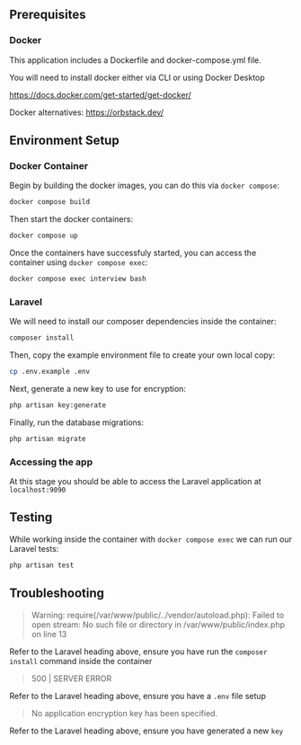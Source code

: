 ## Prerequisites

### Docker

This application includes a Dockerfile and docker-compose.yml file.

You will need to install docker either via CLI or using Docker Desktop

https://docs.docker.com/get-started/get-docker/

Docker alternatives:
https://orbstack.dev/


## Environment Setup

### Docker Container

Begin by building the docker images, you can do this via `docker compose`:

```bash
docker compose build
```

Then start the docker containers:

```bash
docker compose up
```

Once the containers have successfuly started, you can access the container using `docker compose exec`:

```bash
docker compose exec interview bash
```

### Laravel

We will need to install our composer dependencies inside the container:

```bash
composer install
```

Then, copy the example environment file to create your own local copy:

```bash
cp .env.example .env
```

Next, generate a new key to use for encryption:

```bash
php artisan key:generate
```

Finally, run the database migrations:

```bash
php artisan migrate
```

### Accessing the app

At this stage you should be able to access the Laravel application at `localhost:9090`

## Testing

While working inside the container with `docker compose exec` we can run our Laravel tests:

```bash
php artisan test
```

## Troubleshooting

> Warning: require(/var/www/public/../vendor/autoload.php): Failed to open stream: No such file or directory in /var/www/public/index.php on line 13

Refer to the Laravel heading above, ensure you have run the `composer install` command inside the container

> 500 | SERVER ERROR

Refer to the Laravel heading above, ensure you have a `.env` file setup

> No application encryption key has been specified.

Refer to the Laravel heading above, ensure you have generated a new `key`



